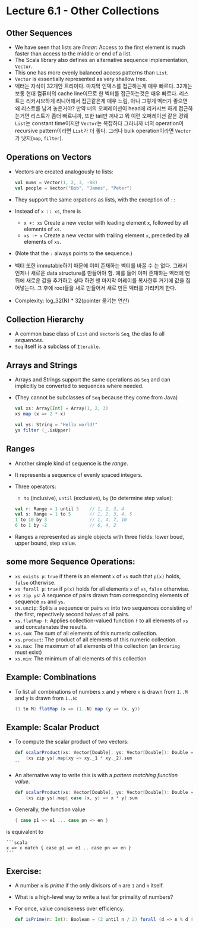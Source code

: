 # Lecture 6.1 - Other Collections
## Other Sequences 
* We have seen that lists are *linear*: Access to the first element is much faster than access to the middle or end of a list.
* The Scala library also defines an alternative sequence implementation, `Vector`.
* This one has more evenly balanced access patterns than `List`.
* `Vector` is essentially represented as very shallow tree.
* 벡터는 자식이 32개인 트리이다. 마지막 인덱스를 접근하는게 매우 빠르다. 32개는 보통 현대 컴퓨터의 cache line이므로 한 벡터를 접근하는것은 매우 빠르다. 리스트는 리커시브하게 리니어해서 접근같은게 매우 느림, 아니 그렇게 벡터가 좋으면 왜 리스트를 남겨 놓은거야? 만약 너의 오퍼레이션이 head에 리커시브 하게 접근하는거면 리스트가 좀더 빠르니까, 또한 tail만 꺼내고 뭐 이런 오퍼레이션 같은 경웨 `List`는 constant time이지만 `Vector`는 복잡하다 그러니까 너의 operation이 recursive pattern이라면 `List`가 더 좋다. 그러나 bulk operation이라면 `Vector`가 낫지(`map`, `filter`).

## Operations on Vectors
* Vectors are created analogously to lists:

	```scala
	val nums = Vector(1, 2, 3, -88)
	val people = Vector("Bob", "James", "Peter")
	```

* They support the same orpations as lists, with the exception of `::`
* Instead of `x :: xs`, there is
	* `x +: xs` Create a new vector with leading element `x`, followed by all elements of `xs`.
	* `xs :+ x` Create a new vector with trailing element `x`, preceded by all elements of `xs`.

* (Note that the `:` always points to the sequence.)
* 벡터 또한 immutable하기 때문에 이미 존재하는 벡터를 바꿀 수 는 없다. 그래서 언제나 새로운 data structure를 만들어야 함. 예를 들어 이미 존재하는 벡터에 맨뒤에 새로운 값을 추가하고 싶다 하면 맨 마지막 어레이를 복사한후 거기에 값을 집어넣는다. 그 후에 root들을 새로 만들어서 새로 만든 벡터를 가리키게 한다. 
* Complexity: log_32(N) * 32(pointer 옮기는 연산)

## Collection Hierarchy
* A common base class of `List` and `Vector`is `Seq`, the clas fo all *sequences*.
* `Seq` itself is a subclass of `Iterable`.

## Arrays and Strings
* Arrays and Strings support the same operations as `Seq` and can implicitly be converted to sequences where needed.
* (They cannot be subclasses of `Seq` because they come from Java)

	```scala
	val xs: Array[Int] = Array(1, 2, 3)
	xs map (x => 2 * x)
	
	val ys: String = "Hello world!"
	ys filter (_.isUpper)
	```
	
## Ranges
* Another simple kind of sequence is the *range*.
* It represents a sequence of evenly spaced integers.
* Three operators:
	* `to` (inclusive), `until` (exclusive), `by` (to determine step value):

	```scala
	val r: Range = 1 until 5 	// 1, 2, 3, 4
	val s: Range = 1 to 5 		// 1, 2, 3, 4, 5
	1 to 10 by 3				// 1, 4, 7, 10
	6 to 1 by -2				// 6, 4, 2
	```
	
* Ranges a represented as single objects with three fields: lower boud, upper bound, step value.

## some more Sequence Operations:
* `xs exists p`: `true` if there is an element `x` of `xs` such that `p(x)` holds, `false` otherwise.
* `xs forall p`: `true` if `p(x)` holds for all elements `x` of `xs`, `false` otherwise.
* `xs zip ys`: A sequence of pairs drawn from corresponding elements of sequence `xs` and `ys`.
* `xs.unzip`: Splits a sequence or pairs `xs` into two sequences consisting of the first, repectively second halves of all pairs.
* `xs.flatMap f`: Applies collection-valued function `f` to all elements of `xs` and concatenates the results.
* `xs.sum`: The sum of all elements of this numeric collection.
* `xs.product`: The product of all elements of this numeric collection.
* `xs.max`: The maximum of all elements of this collection (an `Ordering` must exist)
* `xs.min`: The minimum of all elements of this collection

## Example: Combinations
* To list all combinations of numbers `x` and `y` where `x` is drawn from `1..M` and `y` is drawn from `1..N`:

	```scala
	(1 to M) flatMap (x => (1..N) map (y => (x, y))
	```
	
## Example: Scalar Product
* To compute the scalar product of two vectors:

	```scala
	def scalarProduct(xs: Vector[Double], ys: Vector[Double]): Double =
		(xs zip ys).map(xy => xy._1 * xy._2).sum
	``
* An alternative way to write this is with a *pattern matching function value*.

	```scala
	def scalarProduct(xs: Vector[Double], ys: Vector[Double]): Double =
		(xs zip ys).map{ case (x, y) => x * y}.sum
	```

* Generally, the function value

	```scala
	{ case p1 => e1 ... case pn => en }
	```

is equivalent to 

	```scala
	x => x match { case p1 => e1 .. case pn => en }
	```
	
## Exercise:
* A number `n` is *prime* if the only divisors of `n` are `1` and `n` itself.
* What is a high-level way to write a test for primality of numbers?
* For once, value conciseness over efficiency.

	```scala
	def isPrime(n: Int): Boolean = (2 until n / 2) forall (d => n % d != 0)
	```
